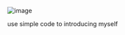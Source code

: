 ![image](https://github.com/user-attachments/assets/688ed186-4204-4c78-ae3b-efac7ef33fbe)

use simple code to introducing myself
